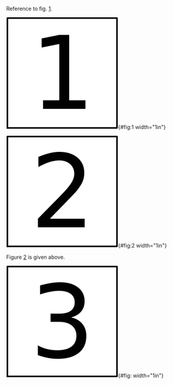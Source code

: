 Reference to fig. [1](#fig:1).

![Figure 1: The number one.](img/fig-1.png){#fig:1 width="1in"}

![Figure 2: The number two.](img/fig-2.png){#fig:2 width="1in"}

Figure [2](#fig:2) is given above.

![Figure 3: The number three.](img/fig-3.png){#fig: width="1in"}
